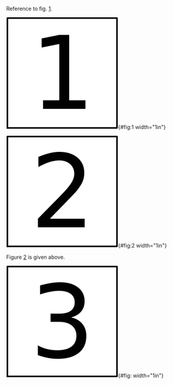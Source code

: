 Reference to fig. [1](#fig:1).

![Figure 1: The number one.](img/fig-1.png){#fig:1 width="1in"}

![Figure 2: The number two.](img/fig-2.png){#fig:2 width="1in"}

Figure [2](#fig:2) is given above.

![Figure 3: The number three.](img/fig-3.png){#fig: width="1in"}
